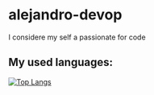 # alejandro-devop

I considere my self a passionate for code



## My used languages: 
[![Top Langs](https://github-readme-stats.vercel.app/api/top-langs/?username=alejandro-devop&layout=compact)](https://github.com/alejandro-devop/github-readme-stats)

